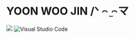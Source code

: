 # YOON WOO JIN /ᐠ ꤮ ̫꤮マ


<img src="https://img.shields.io/badge/Python-3776AB?style=for-the-badge&logo=Python&logoColor=white"> ![Visual Studio Code](https://img.shields.io/badge/Visual%20Studio%20Code-007ACC.svg?&style=for-the-badge&logo=Visual%20Studio%20Code&logoColor=white)


